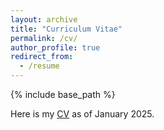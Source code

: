 ```yaml
---
layout: archive
title: "Curriculum Vitae"
permalink: /cv/
author_profile: true
redirect_from:
  - /resume
---
```


{% include base_path %}

Here is my [CV](http://chudamani-poudyal.github.io/files/CMP_CV_January_2025.pdf) as of January 2025.
